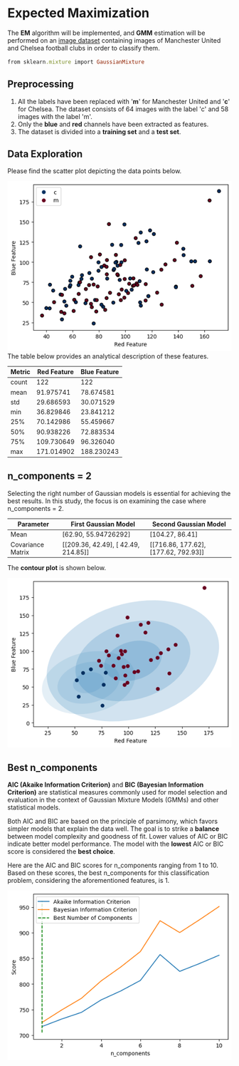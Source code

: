 # Expected Maximization
The **EM** algorithm will be implemented, and **GMM** estimation will be performed on an [image dataset](https://github.com/fardinabbasi/Expectation_Maximization/tree/main/Images) containing images of Manchester United and Chelsea football clubs in order to classify them.
```ruby
from sklearn.mixture import GaussianMixture
```
## Preprocessing
1. All the labels have been replaced with '**m**' for Manchester United and '**c**' for Chelsea. The dataset consists of 64 images with the label 'c' and 58 images with the label 'm'.
2. Only the **blue** and **red** channels have been extracted as features. 
3. The dataset is divided into a **training set** and a **test set**.
## Data Exploration
Please find the scatter plot depicting the data points below.

<img src="/readme_images/scatter.png">
The table below provides an analytical description of these features.

| Metric | Red Feature | Blue Feature |
| --- | --- | --- |
| count | 122 | 122 |
| mean | 91.975741 | 78.674581 |
| std | 29.686593 | 30.071529 |
| min | 36.829846 | 23.841212 |
| 25% | 70.142986 | 55.459667 |
| 50% | 90.938226 | 72.883534 |
| 75% | 109.730649 | 96.326040 |
| max | 171.014902 | 188.230243 |
## n_components = 2
Selecting the right number of Gaussian models is essential for achieving the best results. In this study, the focus is on examining the case where n_components = 2.

| Parameter | First Gaussian Model     | Second Gaussian Model       |
| ---       | ---                     | ---                         |
| Mean      | [62.90, 55.94726292] | [104.27, 86.41]  |
| Covariance Matrix | [[209.36, 42.49], [ 42.49, 214.85]] | [[716.86, 177.62], [177.62, 792.93]] |

The **contour plot** is shown below.

<img src="/readme_images/contour.png">

## Best n_components
**AIC (Akaike Information Criterion)** and **BIC (Bayesian Information Criterion)** are statistical measures commonly used for model selection and evaluation in the context of Gaussian Mixture Models (GMMs) and other statistical models.

Both AIC and BIC are based on the principle of parsimony, which favors simpler models that explain the data well. The goal is to strike a **balance** between model complexity and goodness of fit. Lower values of AIC or BIC indicate better model performance. The model with the **lowest** AIC or BIC score is considered the **best choice**.

Here are the AIC and BIC scores for n_components ranging from 1 to 10. Based on these scores, the best n_components for this classification problem, considering the aforementioned features, is 1.

<img src="/readme_images/aic.png">
